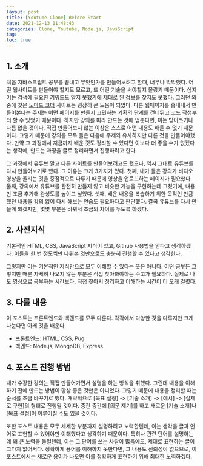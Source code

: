 ```yaml
---
layout: post
title: [Youtube Clone] Before Start
date: 2021-12-13 11:48:43
categories: Clone, Youtube, Node.js, JavsScript
tag:
toc: true
---
```


## 1. 소개

처음 자바스크립트 공부를 끝내고 무엇인가를 만들어보려고 할때, 너무나 막막했다.
어떤 웹사이트를 만들어야 할지도 모르고, 또 어떤 기술을 써야할지 몰랐기 때문이다.
심지어는 검색에 필요한 키워드도 알지 못했기에 제대로 된 정보를 찾지도 못했다.
그러던 와중에 찾은 [노마드 코더](https://nomadcoders.co/) 사이트는 굉장히 큰 도움이 되었다.
다른 웹페이지를 흉내내서 만들어본다는 주제는 어떤 페이지를 만들지 고민하는 기획의 단계를 건너뛰고 코드 작성부터 할 수 있었기 때문이다.
하지만 강의를 따라 만드는 것에 멈춘다면, 이는 받아쓰기나 다름 없을 것이다.
직접 만들어보지 않는 이상은 스스로 어떤 내용도 배울 수 없기 때문이다.
그렇기 때문에 강의를 모두 들은 다음에 주제와 유사하지만 다른 것을 만들어야했다.
만약 그 과정에서 지금까지 배운 것도 정리할 수 있다면 이보다 더 좋을 수가 없겠다는 생각에, 만드는 과정을 글로 정리하면서 진행하려고 한다.

그 과정에서 유튜브 말고 다른 사이트를 만들어보려고도 했으나, 역시 그대로 유튜브를 다시 만들어보기로 했다.
그 이유는 크게 3가지가 있다.
첫째, 내가 들은 강의가 비디오 영상을 올리는 것을 중점적으로 다루기 때문에 영상을 업로드하는 페이지가 필요했다.
둘째, 강의에서 유튜브를 완전히 만들지 않고 비슷한 기능을 구현하는데 그쳤기에, 내용만 조금 추가해 완성도를 높이고 싶었다.
셋째, 배운 내용을 복습하기 위한 목적인 만큼 했던 내용을 강의 없이 다시 해보는 연습도 필요하다고 판단했다.
결국 유튜브를 다시 만들게 되겠지만, 몇몇 부분은 바꿔서 조금의 차이를 두도록 하겠다.

## 2. 사전지식

기본적인 HTML, CSS, JavaScript 지식이 있고, Github 사용법을 안다고 생각하겠다.
이들을 한 번 정도씩만 다뤄본 것만으로도 충분히 진행할 수 있다고 생각한다.

그렇지만 이는 기본적인 지식만으로 모두 이해할 수 있다는 뜻은 아니다.
어떤 공부든 그렇지만 때론 자세히 나오지 않는 부분은 직접 찾아봐야하는 수고가 필요하다.
실제로 나도 영상으로 공부하는 시간보다, 직접 찾아서 정리하고 이해하는 시간이 더 오래 걸렸다.

## 3. 다룰 내용

이 포스트는 프론트엔드와 백엔드를 모두 다룬다.
각각에서 다양한 것을 다루지만 크게 나눈다면 아래 것을 배운다.

-   프론트엔드: HTML, CSS, Pug
-   백엔드: Node.js, MongoDB, Express

## 4. 포스트 진행 방법

내가 수강한 강의는 직접 만들어가면서 설명을 하는 방식을 취했다.
그런데 내용을 이해하기 전에 만드는 방법이 항상 좋은 것만은 아니었다.
그렇기 때문에 내용을 정리할 때는 순서를 조금 바꾸기로 했다.
개략적으로 [목표 설정] -> [기술 소개] -> [예시] -> [실제로 구현]의 형태로 진행될 것이다.
중간 중간에 [의문 제기]를 하고 새로운 [기술 소개]나 [목표 설정]이 이루어질 수도 있을 것이다.

또한 포스트 내용은 모두 세세한 부분까지 설명하려고 노력할텐데, 이는 생각을 글과 언어로 표현할 수 있어야만 이해했다고 생각하기 때문이다.
특히나 관련 단어를 설명하는데 꽤 큰 노력을 들일텐데, 이는 그 단어를 쓰는 사람이 많음에도, 제대로 표현하는 글이 그다지 없어서다.
정확하게 용어를 이해하지 못한다면, 그 내용도 신뢰성이 없으므로, 이 포스트에서는 새로운 용어가 나오면 이를 정확하게 표현하기 위해 최대한 노력하겠다.

